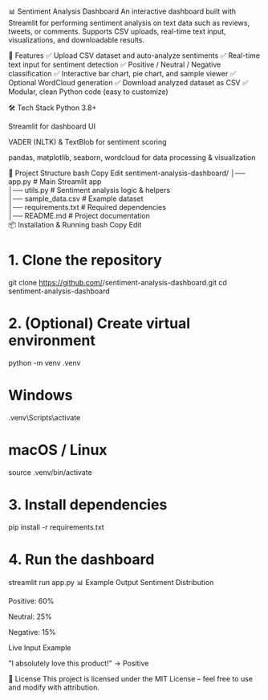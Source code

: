 📊 Sentiment Analysis Dashboard
An interactive dashboard built with Streamlit for performing sentiment analysis on text data such as reviews, tweets, or comments.
Supports CSV uploads, real-time text input, visualizations, and downloadable results.

🚀 Features
✅ Upload CSV dataset and auto-analyze sentiments
✅ Real-time text input for sentiment detection
✅ Positive / Neutral / Negative classification
✅ Interactive bar chart, pie chart, and sample viewer
✅ Optional WordCloud generation
✅ Download analyzed dataset as CSV
✅ Modular, clean Python code (easy to customize)

🛠️ Tech Stack
Python 3.8+

Streamlit for dashboard UI

VADER (NLTK) & TextBlob for sentiment scoring

pandas, matplotlib, seaborn, wordcloud for data processing & visualization

📂 Project Structure
bash
Copy
Edit
sentiment-analysis-dashboard/
│── app.py              # Main Streamlit app  
│── utils.py            # Sentiment analysis logic & helpers  
│── sample_data.csv     # Example dataset  
│── requirements.txt    # Required dependencies  
│── README.md           # Project documentation  
📦 Installation & Running
bash
Copy
Edit
# 1. Clone the repository
git clone https://github.com/<your-username>/sentiment-analysis-dashboard.git
cd sentiment-analysis-dashboard

# 2. (Optional) Create virtual environment
python -m venv .venv
# Windows
.venv\Scripts\activate
# macOS / Linux
source .venv/bin/activate

# 3. Install dependencies
pip install -r requirements.txt

# 4. Run the dashboard
streamlit run app.py
📊 Example Output
Sentiment Distribution

Positive: 60%

Neutral: 25%

Negative: 15%

Live Input Example

"I absolutely love this product!" → Positive

📝 License
This project is licensed under the MIT License – feel free to use and modify with attribution.

